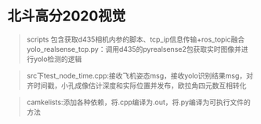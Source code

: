 # 北斗高分2020视觉

>   scripts 包含获取d435相机内参的脚本、tcp_ip信息传输+ros_topic融合  
    yolo_realsense_tcp.py：调用d435的pyrealsense2包获取实时图像并进行yolo检测的逻辑
    
>   src下test_node_time.cpp:接收飞机姿态msg，接收yolo识别结果msg，对齐时间戳，小孔成像估计深度和实际位置并发布，欧拉角四元数互相转化

>   camkelists:添加各种依赖，将.cpp编译为.out，将.py编译为可执行文件的方法

